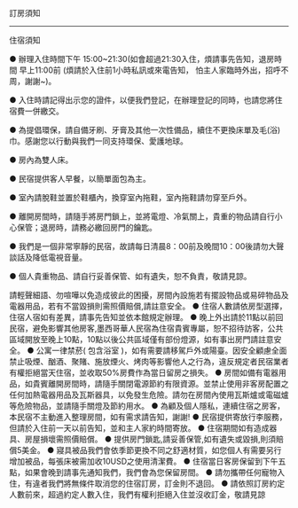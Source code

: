 訂房須知


-------------------------




住宿須知

● 辦理入住時間下午 15:00~21:30(如會超過21:30入住，煩請事先告知，退房時間 早上11:00前 (煩請於入住前1小時私訊或來電告知，
   怕主人家臨時外出，招呼不周，謝謝~)。
   
● 入住時請記得出示您的證件，以便我們登記，在辦理登記的同時，也請您將住宿費一併繳交。

● 為提倡環保，請自備牙刷、牙膏及其他一次性備品，續住不更換床單及毛(浴)巾。感謝您以行動與我們一同支持環保、愛護地球。

● 房內為雙人床。

● 民宿提供客人早餐，以簡單面包為主。

● 室內請脫鞋並置於鞋櫃內，換穿室內拖鞋，室內拖鞋請勿穿至戶外。

● 離開房間時，請隨手將房門鎖上，並將電燈、冷氣關上，貴重的物品請自行小心保管；退房時，請務必繳回房門的鑰匙。

● 我們是一個非常寧靜的民宿，故請每日清晨8：00前及晚間10：00後請勿大聲談話及降低電視音量。

● 個人貴重物品、請自行妥善保管、如有遺失，恕不負責，敬請見諒。

請輕聲細語、勿喧嘩以免造成彼此的困擾，房間內設施若有擺設物品或易碎物品及電器用品，若有不當毀損則需照價賠償,請註意安全。
● 住宿人數請依房型選擇，住宿人宿如有差異，請事先告知並依本館規定辦理。
● 晚上外出請於11點以前回民宿，避免影響其他房客,墨西哥華人民宿為住宿貴賓專屬，恕不招待訪客，公共區域開放至晚上10點，10點以後公共區域僅有部份燈源，如有事出房門請註意安全。
● 公寓一律禁菸( 包含浴室 )，如有需要請移駕戶外或陽臺。因安全顧慮全面禁止吸煙、酗酒、聚賭、施放煙火、烤肉等影響他人之行為，違反規定者民宿業者有權拒絕當天住宿，並收取50%房費作為當日留房之損失。
● 房間如備有電器用品，如貴賓離開房間時，請隨手關閉電源節約有限資源。並禁止使用非客房配置之任何加熱電器用品及瓦斯器具，以免發生危險。請勿在房間內使用瓦斯爐或電磁爐等危險物品，並請隨手關燈及節約用水。
● 為顧及個人隱私，連續住宿之房客，本民宿不主動進入整理房間，如有需求請告知，謝謝!
● 民宿提供寄放行李服務，但請於入住前一天以前告知，並和主人家約時間寄放。
● 住宿期間如有造成器具、房屋損壞需照價賠償。
● 提供房門鎖匙,請妥善保管,如有遺失或毀損,則須賠償5美金。
● 寢具被品我們會依季節更換不同之舒適材質，如您個人有需要另行增加被品，每張床被需加收10USD之使用清潔費。
● 住宿當日客房保留到下午五點，如果會晚到請事先通知我們，我們會為您保留房間。
● 請勿攜帶任何寵物入住，有違者我們將無條件取消您的住宿訂房，訂金則不退回。
● 請依照訂房約定人數前來，超過約定人數入住，我們有權利拒絕入住並沒收訂金，敬請見諒

